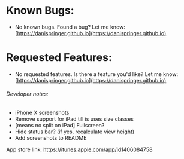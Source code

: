 # Known Bugs:

- No known bugs. Found a bug? Let me know: [https://danispringer.github.io](https://danispringer.github.io)

# Requested Features:

- No requested features. Is there a feature you'd like? Let me know: [https://danispringer.github.io](https://danispringer.github.io)

###### Developer notes:
- iPhone X screenshots
- Remove support for iPad till is uses size classes
- [means no split on iPad] Fullscreen?
- Hide status bar? (if yes, recalculate view height)
- Add screenshots to README

App store link: https://itunes.apple.com/app/id1406084758